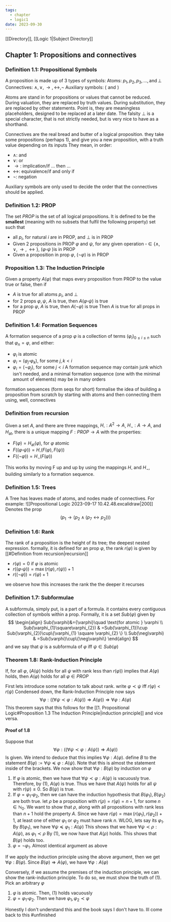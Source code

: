 ```yaml
---
tags:
  - chapter
  - logic1
date: 2023-09-30
---
```

[[Directory]], [[Logic 1|Subject Directory]]
## Chapter 1: Propositions and connectives

### Definition 1.1: Propositional Symbols
A proposition is made up of 3 types of symbols:
Atoms: $p_{1}, p_{2}, p_{3}, \dots, \text{and}\,\bot$
Connectives: $\wedge, \vee, \to{}, \leftrightarrow, ¬$
Auxiliary symbols: $( \,\,\text{and} \,\,)$

Atoms are stand in for propositions or values that cannot be reduced. During valuation, they are replaced by truth values. During substitution, they are replaced by other statements. Point is, they are meaningless placeholders, designed to be replaced at a later date. The falsity $\bot$ is a special character, that is not strictly needed, but is very nice to have as a shorthand.

Connectives are the real bread and butter of a logical proposition. they take some propositions (perhaps 1), and give you a new proposition, with a truth value depending on its inputs
They mean, in order: 
* $\wedge$: and
* $\vee$: or
* $\to{}$: implication/if … then …
* $\leftrightarrow$: equivalence/if and only if
* $¬$: negation

Auxiliary symbols are only used to decide the order that the connectives should be applied.

### Definition 1.2: PROP

The set $PROP$ is the set of all logical propositions. It is defined to be the **smallest** (meaning with no subsets that fulfil the following property) set such that
* all $p_{i}$, for natural $i$ are in PROP, and $\bot$ is in PROP
* Given 2 propositions in PROP $\varphi$ and $\psi$, for any given operation $\square \in \{\wedge, \vee, \to{}, \leftrightarrow\}$, $(\varphi \square \psi$ )is in PROP
* Given a proposition in prop $\varphi$, $(¬\varphi)$ is in PROP  

### Proposition 1.3: The Induction Principle

Given a property $A(\varphi)$ that maps every proposition from PROP to the value true or false, then if
* $A$ is true for all atoms $p_{i}$, and $\bot$
* for 2 props $\varphi, \psi$, $A$ is true, then $A(\varphi \square \psi)$ is true
* for a prop $\varphi$, $A$ is true, then $A(\neg \varphi)$ is true
Then $A$ is true for all props in PROP

### Definition 1.4: Formation Sequences
A formation sequence of a prop $\varphi$ is a collection of terms $(\varphi_{i})_{0\leq i\leq n}$ such that $\varphi_{n}=\varphi$, and either: 
* $\varphi_{i}$ is atomic
* $\varphi_{i}=(\varphi_{j} \square \varphi_{k})$, for some $j, k < i$
* $\varphi_{i}=(\neg \varphi_{j})$, for some $j<i$
A formation sequence may contain junk which isn't needed, and a minimal formation sequence (one with the minimal amount of elements) may be in many orders

formation sequences (form seqs for short) formalise the idea of building a proposition from scratch by starting with atoms and then connecting them using, well, connectives

### Definition from recursion
Given a set $A$, and there are three mappings, $H_{\square}:A^{2} \to{} A$, $H_{\neg}: A \to{} A$, and $H_\text{at}$, there is a unique mapping $F: PROP \to{} A$ with the properties:
* $F(\varphi) = H_\text{at}(\varphi)$, for $\varphi$ atomic
* $F((\varphi \square \psi)) = H_{\square}(F(\varphi), F(\psi))$
* $F((\neg \varphi)) = H_{\neg}(F(\varphi))$

This works by moving F up and up by using the mappings $H_{\square}$ and $H_{\neg}$, building similarly to a formation sequence.

### Definition 1.5: Trees
A Tree has leaves made of atoms, and nodes made of connectives. For example:
![[Propositional Logic 2023-09-17 10.42.48.excalidraw|200]]
Denotes the prop
$$
(p_{1} \to{} (p_{2} \wedge (p_{7} \leftrightarrow p_{2})))
$$

### Definition 1.6: Rank
The rank of a proposition is the height of its tree; the deepest nested expression. formally, it is defined for an prop $\varphi$, the rank $r(\varphi)$ is given by [[#Definition from recursion|recursion]]
* $r(\varphi)=0$ if $\varphi$ is atomic
* $r((\varphi \square \psi))=\max (r(\varphi), r(\psi)) + 1$
* $r((\neg\varphi))=r(\varphi)+1$

we observe how this increases the rank the the deeper it recurses

### Definition 1.7: Subformulae
A subformula, simply put, is a part of a formula. it contains every contiguous collection of symbols within a prop. Formally, it is a set $Sub(\varphi)$ given by
$$
\begin{align}
Sub(\varphi)&={\varphi}\quad \text{for atomic } \varphi \\
Sub(\varphi_{1}\square\varphi_{2}) & =Sub(\varphi_{1})\cup Sub(\varphi_{2})\cup\{\varphi_{1} \square \varphi_{2}  \} \\
Sub(\neg\varphi) & =Sub(\varphi)\cup\{\neg\varphi\}
\end{align}
$$
and we say that $\psi$ is a subformula of $\varphi$ iff $\psi \in Sub(\varphi)$

### Theorem 1.8: Rank-Induction Principle
If, for all $\varphi$, $(A(\psi)$ holds for all $\psi$ with rank less than $r(\varphi))$ implies that $A(\varphi)$ holds, then $A(\varphi)$ holds for all $\varphi \in PROP$

First lets introduce some notation to talk about rank. write $\varphi \prec \psi$ iff $r(\varphi)<r(\psi)$
Condensed down, the Rank-Induction Principle now says $$
\forall \varphi:((\forall \psi \prec \varphi :A(\psi))\Rightarrow A(\varphi))\Rightarrow\forall \varphi:A(\varphi)
$$
This theorem says that this follows for the [[1. Propositional Logic#Proposition 1.3 The Induction Principle|induction principle]] and vice versa.
#### Proof of 1.8
Suppose that 
$$
\begin{equation}
\tag{1}
\forall \varphi:((\forall \psi \prec \varphi :A(\psi))\Rightarrow A(\varphi))
\end{equation}
$$
Is given. We intend to deduce that this implies $\forall\varphi:A(\varphi)$. define $B$ to the statement $B(\varphi):= \forall\psi \preceq \varphi: A(\psi)$. Note that this is almost the statement inside of the brackets. We now show that $\forall\varphi:B(\varphi)$ by induction on $\varphi$

1. If $\varphi$ is atomic, then we have that $\forall \psi \prec \varphi: A(\psi)$ is vacuously true. Therefore, by $(1)$, $A(\varphi)$ is true. Thus we have that $A(\psi)$ holds for all $\psi$ with $r(\psi)\leq 0$. So $B(\psi)$ is true.
2. If $\varphi=\varphi_{1}\square \varphi_{2}$, then we can have the induction hypothesis that $B(\varphi_{1}), B(\varphi_{2})$ are both true. let $\rho$ be a proposition with $r(\rho)=r(\varphi)=n+1$, for some $n \in \mathbb{N}_{0}$. We want to show that $\rho$, along with all propositions with rank less than $n+1$ hold the property $A$. Since we have $r(\varphi)=\max(r(\varphi_{1}), r(\varphi_{2}))+1$, at least one of either $\varphi_{1}$ or $\varphi_{2}$ must have rank $n$. WLOG, lets say its $\varphi_{1}$. By $B(\varphi_{1})$, we have $\forall\psi\preceq\varphi_{1}:A(\psi)$ This shows that we have $\forall\psi\prec\rho:A(\psi)$, as $\varphi_{1}\prec\rho$ By $(1)$, we now have that $A(\rho)$ holds. This shows that $B(\varphi)$ holds too.
3. $\varphi=\neg\varphi_{1}$. Almost identical argument as above

If we apply the induction principle using the above argument, then we get $\forall\varphi:B(\varphi)$. Since $B(\varphi)\Rightarrow A(\varphi)$, we have $\forall\varphi: A(\varphi)$

Conversely, if we assume the premises of the induction principle, we can show the rank-induction principle. To do so, we must show the truth of $(1)$. Pick an arbitrary $\varphi$
1. $\varphi$ is atomic. Then, $(1)$ holds vacuously
2. $\varphi=\varphi_{1}\square\varphi_{2}$. Then we have $\varphi_{1},\,\varphi_{2}\prec\varphi$

Honestly I don't understand this and the book says I don't have to. Ill come back to this
#unfinished

